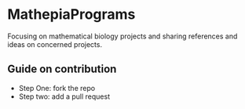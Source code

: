 # MathepiaPrograms

Focusing on mathematical biology projects and sharing references and ideas on concerned projects.

## Guide on contribution

- Step One: fork the repo
- Step two: add a pull request